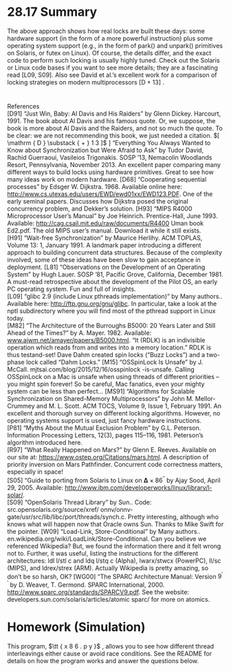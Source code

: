 # 28.17 Summary

The above approach shows how real locks are built these days: some hardware support (in the form of a more powerful instruction) plus some operating system support (e.g., in the form of park() and unpark() primitives on Solaris, or futex on Linux). Of course, the details differ, and the exact code to perform such locking is usually highly tuned. Check out the Solaris or Linux code bases if you want to see more details; they are a fascinating read [L09, S09]. Also see David et al.’s excellent work for a comparison of locking strategies on modern multiprocessors $\scriptstyle [ { \mathrm { D } } + 1 3 ]$ .

#

References  
[D91] “Just Win, Baby: Al Davis and His Raiders” by Glenn Dickey. Harcourt, 1991. The book about Al Davis and his famous quote. Or, we suppose, the book is more about Al Davis and the Raiders, and not so much the quote. To be clear: we are not recommending this book, we just needed a citation. $[ \mathrm { D } \substack { + } 1 3 ]$ ] “Everything You Always Wanted to Know about Synchronization but Were Afraid to Ask” by Tudor David, Rachid Guerraoui, Vasileios Trigonakis. SOSP ’13, Nemacolin Woodlands Resort, Pennsylvania, November 2013. An excellent paper comparing many different ways to build locks using hardware primitives. Great to see how many ideas work on modern hardware. [D68] “Cooperating sequential processes” by Edsger W. Dijkstra. 1968. Available online here: http://www.cs.utexas.edu/users/EWD/ewd01xx/EWD123.PDF. One of the early seminal papers. Discusses how Dijkstra posed the original concurrency problem, and Dekker’s solution. [H93] “MIPS R4000 Microprocessor User’s Manual” by Joe Heinrich. Prentice-Hall, June 1993. Available: http://cag.csail.mit.edu/raw/documents/R4400 Uman book Ed2.pdf. The old MIPS user’s manual. Download it while it still exists.  
[H91] “Wait-free Synchronization” by Maurice Herlihy. ACM TOPLAS, Volume 13: 1, January 1991. A landmark paper introducing a different approach to building concurrent data structures. Because of the complexity involved, some of these ideas have been slow to gain acceptance in deployment. [L81] “Observations on the Development of an Operating System” by Hugh Lauer. SOSP ’81, Pacific Grove, California, December 1981. A must-read retrospective about the development of the Pilot OS, an early PC operating system. Fun and full of insights.  
[L09] “glibc 2.9 (include Linux pthreads implementation)” by Many authors.. Available here: http://ftp.gnu.org/gnu/glibc. In particular, take a look at the nptl subdirectory where you will find most of the pthread support in Linux today.  
[M82] “The Architecture of the Burroughs B5000: 20 Years Later and Still Ahead of the Times?” by A. Mayer. 1982. Available: www.ajwm.net/amayer/papers/B5000.html. “It (RDLK) is an indivisible operation which reads from and writes into a memory location.” RDLK is thus testand-set! Dave Dahm created spin locks (“Buzz Locks”) and a two-phase lock called “Dahm Locks.” [M15] “OSSpinLock Is Unsafe” by J. McCall. mjtsai.com/blog/2015/12/16/osspinlock -is-unsafe. Calling OSSpinLock on a Mac is unsafe when using threads of different priorities – you might spin forever! So be careful, Mac fanatics, even your mighty system can be less than perfect... [MS91] “Algorithms for Scalable Synchronization on Shared-Memory Multiprocessors” by John M. Mellor-Crummey and M. L. Scott. ACM TOCS, Volume 9, Issue 1, February 1991. An excellent and thorough survey on different locking algorithms. However, no operating systems support is used, just fancy hardware instructions.  
[P81] “Myths About the Mutual Exclusion Problem” by G.L. Peterson. Information Processing Letters, 12(3), pages 115–116, 1981. Peterson’s algorithm introduced here.  
[R97] “What Really Happened on Mars?” by Glenn E. Reeves. Available on our site at: https://www.ostep.org/Citations/mars.html. A description of priority inversion on Mars Pathfinder. Concurrent code correctness matters, especially in space!  
[S05] “Guide to porting from Solaris to Linux on $\mathbf { \Delta } \times 8 6 ^ { \prime \prime }$ by Ajay Sood, April 29, 2005. Available: http://www.ibm.com/developerworks/linux/library/l-solar/.  
[S09] “OpenSolaris Thread Library” by Sun.. Code: src.opensolaris.org/source/xref/ onnv/onnv-gate/usr/src/lib/libc/port/threads/synch.c. Pretty interesting, although who knows what will happen now that Oracle owns Sun. Thanks to Mike Swift for the pointer. [W09] “Load-Link, Store-Conditional” by Many authors.. en.wikipedia.org/wiki/LoadLink/Store-Conditional. Can you believe we referenced Wikipedia? But, we found the information there and it felt wrong not to. Further, it was useful, listing the instructions for the different architectures: ldl l/stl c and ldq l/stq c (Alpha), lwarx/stwcx (PowerPC), ll/sc (MIPS), and ldrex/strex (ARM). Actually Wikipedia is pretty amazing, so don’t be so harsh, OK? [WG00] “The SPARC Architecture Manual: Version $9 ^ { \prime \prime }$ by D. Weaver, T. Germond. SPARC International, 2000. http://www.sparc.org/standards/SPARCV9.pdf. See the website: developers.sun.com/solaris/articles/atomic sparc/ for more on atomics.

# Homework (Simulation)

This program, $\tt { x 8 6 . p y }$ , allows you to see how different thread interleavings either cause or avoid race conditions. See the README for details on how the program works and answer the questions below.
